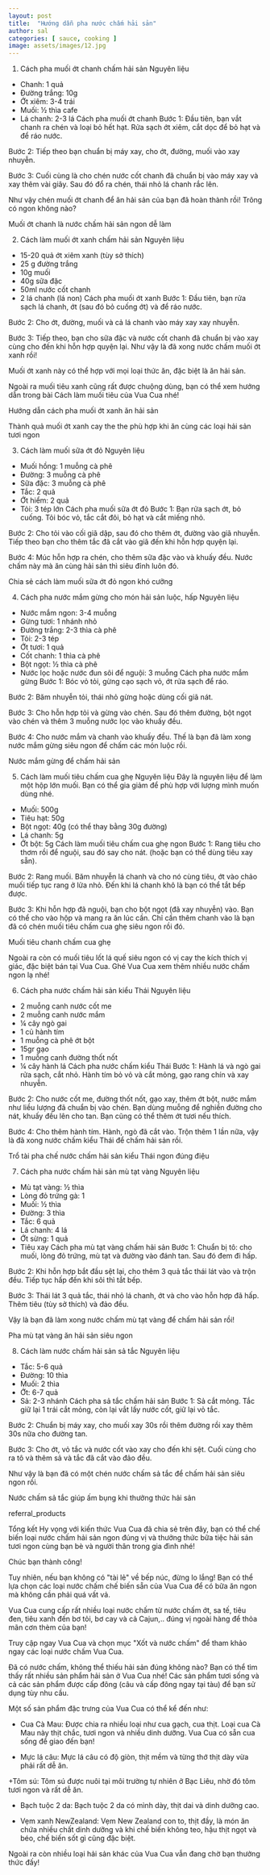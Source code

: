 ```yaml
---
layout: post
title:  "Hướng dẫn pha nước chấm hải sản"
author: sal
categories: [ sauce, cooking ]
image: assets/images/12.jpg
---
```


1. Cách pha muối ớt chanh chấm hải sản
Nguyên liệu
+ Chanh: 1 quả
+ Đường trắng: 10g
+ Ớt xiêm: 3-4 trái
+ Muối: ½ thìa cafe
+ Lá chanh: 2-3 lá
Cách pha muối ớt chanh
Bước 1: Đầu tiên, bạn vắt chanh ra chén và loại bỏ hết hạt. Rửa sạch ớt xiêm, cắt dọc để bỏ hạt và để ráo nước.

Bước 2: Tiếp theo bạn chuẩn bị máy xay, cho ớt, đường, muối vào xay nhuyễn.

Bước 3: Cuối cùng là cho chén nước cốt chanh đã chuẩn bị vào máy xay và xay thêm vài giây. Sau đó đổ ra chén, thái nhỏ lá chanh rắc lên.

Như vậy chén muối ớt chanh để ăn hải sản của bạn đã hoàn thành rồi! Trông có ngon không nào?



Muối ớt chanh là nước chấm hải sản ngon dễ làm

2. Cách làm muối ớt xanh chấm hải sản
Nguyên liệu
+ 15-20 quả ớt xiêm xanh (tùy sở thích)
+ 25 g đường trắng
+ 10g muối
+ 40g sữa đặc
+ 50ml nước cốt chanh
+ 2 lá chanh (lá non)
Cách pha muối ớt xanh
Bước 1: Đầu tiên, bạn rửa sạch lá chanh, ớt (sau đó bỏ cuống ớt) và để ráo nước.

Bước 2: Cho ớt, đường, muối và cả lá chanh vào máy xay xay nhuyễn.

Bước 3: Tiếp theo, bạn cho sữa đặc và nước cốt chanh đã chuẩn bị vào xay cùng cho đến khi hỗn hợp quyện lại. Như vậy là đã xong nước chấm muối ớt xanh rồi!

Muối ớt xanh này có thể hợp với mọi loại thức ăn, đặc biệt là ăn hải sản.

Ngoài ra muối tiêu xanh cũng rất được chuộng dùng, bạn có thể xem hướng dẫn trong bài Cách làm muối tiêu của Vua Cua nhé!



Hướng dẫn cách pha muối ớt xanh ăn hải sản

Thành quả muối ớt xanh cay the the phù hợp khi ăn cùng các loại hải sản tươi ngon

3. Cách làm muối sữa ớt đỏ
Nguyên liệu
+ Muối hồng: 1 muỗng cà phê
+ Đường: 3 muỗng cà phê
+ Sữa đặc: 3 muỗng cà phê
+ Tắc: 2 quả
+ Ớt hiểm: 2 quả
+ Tỏi: 3 tép lớn
Cách pha muối sữa ớt đỏ
Bước 1: Bạn rửa sạch ớt, bỏ cuống. Tỏi bóc vỏ, tắc cắt đôi, bỏ hạt và cắt miếng nhỏ.

Bước 2: Cho tỏi vào cối giã dập, sau đó cho thêm ớt, đường vào giã nhuyễn. Tiếp theo bạn cho thêm tắc đã cắt vào giã đến khi hỗn hợp quyện lại.

Bước 4: Múc hỗn hợp ra chén, cho thêm sữa đặc vào và khuấy đều. Nước chấm này mà ăn cùng hải sản thì siêu đỉnh luôn đó.



Chia sẻ cách làm muối sữa ớt đỏ ngon khó cưỡng

4. Cách pha nước mắm gừng cho món hải sản luộc, hấp
Nguyên liệu
+ Nước mắm ngon: 3-4 muỗng
+ Gừng tươi: 1 nhánh nhỏ
+ Đường trắng: 2-3 thìa cà phê
+ Tỏi: 2-3 tép
+ Ớt tươi: 1 quả
+ Cốt chanh: 1 thìa cà phê
+ Bột ngọt: ½ thìa cà phê
+ Nước lọc hoặc nước đun sôi để nguội: 3 muỗng
Cách pha nước mắm gừng
Bước 1: Bóc vỏ tỏi, gừng cạo sạch vỏ, ớt rửa sạch để ráo.

Bước 2: Băm nhuyễn tỏi, thái nhỏ gừng hoặc dùng cối giã nát.

Bước 3: Cho hỗn hợp tỏi và gừng vào chén. Sau đó thêm đường, bột ngọt vào chén và thêm 3 muỗng nước lọc vào khuấy đều.

Bước 4: Cho nước mắm và chanh vào khuấy đều. Thế là bạn đã làm xong nước mắm gừng siêu ngon để chấm các món luộc rồi.



Nước mắm gừng để chấm hải sản

5. Cách làm muối tiêu chấm cua ghẹ
Nguyên liệu
Đây là nguyên liệu để làm một hộp lớn muối. Bạn có thể gia giảm để phù hợp với lượng mình muốn dùng nhé.

+ Muối: 500g
+ Tiêu hạt: 50g
+ Bột ngọt: 40g (có thể thay bằng 30g đường)
+ Lá chanh: 5g
+ Ớt bột: 5g
Cách làm muối tiêu chấm cua ghẹ ngon
Bước 1: Rang tiêu cho thơm rồi để nguội, sau đó say cho nát. (hoặc bạn có thể dùng tiêu xay sẵn).

Bước 2: Rang muối. Băm nhuyễn lá chanh và cho nó cùng tiêu, ớt vào chảo muối tiếp tục rang ở lửa nhỏ. Đến khi lá chanh khô là bạn có thể tắt bếp được.

Bước 3: Khi hỗn hợp đã nguội, bạn cho bột ngọt (đã xay nhuyễn) vào. Bạn có thể cho vào hộp và mang ra ăn lúc cần. Chỉ cần thêm chanh vào là bạn đã có chén muối tiêu chấm cua ghẹ siêu ngon rồi đó.



Muối tiêu chanh chấm cua ghẹ

Ngoài ra còn có muối tiêu lốt lá quế siêu ngon có vị cay the kích thích vị giác, đặc biệt bán tại Vua Cua. Ghé Vua Cua xem thêm nhiều nước chấm ngon lạ nhé!

6. Cách pha nước chấm hải sản kiểu Thái
Nguyên liệu
+ 2 muỗng canh nước cốt me
+ 2 muỗng canh nước mắm
+ ¼ cây ngò gai
+ 1 củ hành tím
+ 1 muỗng cà phê ớt bột
+ 15gr gạo
+ 1 muỗng canh đường thốt nốt
+ ¼ cây hành lá
Cách pha nước chấm kiểu Thái
Bước 1: Hành lá và ngò gai rửa sạch, cắt nhỏ. Hành tím bỏ vỏ và cắt mỏng, gạo rang chín và xay nhuyễn.

Bước 2: Cho nước cốt me, đường thốt nốt, gạo xay, thêm ớt bột, nước mắm như liều lượng đã chuẩn bị vào chén. Bạn dùng muỗng để nghiền đường cho nát, khuấy đều lên cho tan. Bạn cũng có thể thêm ớt tươi nếu thích.

Bước 4: Cho thêm hành tím. Hành, ngò đã cắt vào. Trộn thêm 1 lần nữa, vậy là đã xong nước chấm kiểu Thái để chấm hải sản rồi.



Trổ tài pha chế nước chấm hải sản kiểu Thái ngon đúng điệu

7. Cách pha nước chấm hải sản mù tạt vàng
Nguyên liệu
+ Mù tạt vàng: ½ thìa
+ Lòng đỏ trứng gà: 1
+ Muối: ½ thìa
+ Đường: 3 thìa
+ Tắc: 6 quả
+ Lá chanh: 4 lá
+ Ớt sừng: 1 quả
+ Tiêu xay
Cách pha mù tạt vàng chấm hải sản
Bước 1: Chuẩn bị tô: cho muối, lòng đỏ trứng, mù tạt và đường vào đánh tan. Sau đó đem đi hấp.

Bước 2: Khi hỗn hợp bắt đầu sệt lại, cho thêm 3 quả tắc thái lát vào và trộn đều. Tiếp tục hấp đến khi sôi thì tắt bếp.

Bước 3: Thái lát 3 quả tắc, thái nhỏ lá chanh, ớt và cho vào hỗn hợp đã hấp. Thêm tiêu (tùy sở thích) và đảo đều.

Vậy là bạn đã làm xong nước chấm mù tạt vàng để chấm hải sản rồi!



Pha mù tạt vàng ăn hải sản siêu ngon

8. Cách làm nước chấm hải sản sả tắc
Nguyên liệu
+ Tắc: 5-6 quả
+ Đường: 10 thìa
+ Muối: 2 thìa
+ Ớt: 6-7 quả
+ Sả: 2-3 nhánh
Cách pha sả tắc chấm hải sản
Bước 1: Sả cắt mỏng. Tắc giữ lại 1 trái cắt mỏng, còn lại vắt lấy nước cốt, giữ lại vỏ tắc.

Bước 2: Chuẩn bị máy xay, cho muối xay 30s rồi thêm đường rồi xay thêm 30s nữa cho đường tan.

Bước 3: Cho ớt, vỏ tắc và nước cốt vào xay cho đến khi sệt. Cuối cùng cho ra tô và thêm sả và tắc đã cắt vào đảo đều.

Như vậy là bạn đã có một chén nước chấm sả tắc để chấm hải sản siêu ngon rồi.

Nước chấm sả tắc giúp ấm bụng khi thưởng thức hải sản

referral_products

Tổng kết
Hy vọng với kiến thức Vua Cua đã chia sẻ trên đây, bạn có thể chế biến loại nước chấm hải sản ngon đúng vị và thưởng thức bữa tiệc hải sản tươi ngon cùng bạn bè và người thân trong gia đình nhé!

Chúc bạn thành công!

Tuy nhiên, nếu bạn không có "tài lẻ" về bếp núc, đừng lo lắng! Bạn có thể lựa chọn các loại nước chấm chế biến sẵn của Vua Cua để có bữa ăn ngon mà không cần phải quá vất vả.

Vua Cua cung cấp rất nhiều loại nước chấm từ nước chấm ớt, sa tế, tiêu đen, tiêu xanh đến bơ tỏi, bơ cay và cả Cajun,.. đúng vị ngoài hàng để thỏa mãn cơn thèm của bạn!

Truy cập ngay Vua Cua và chọn mục "Xốt và nước chấm" để tham khảo ngay các loại nước chấm Vua Cua.

Đã có nước chấm, không thể thiếu hải sản đúng không nào? Bạn có thể tìm thấy rất nhiều sản phẩm hải sản ở Vua Cua nhé! Các sản phẩm tươi sống và cả các sản phẩm được cấp đông (câu và cấp đông ngay tại tàu) để bạn sử dụng tùy nhu cầu.

Một số sản phẩm đặc trưng của Vua Cua có thể kể đến như:

+ Cua Cà Mau: Được chia ra nhiều loại như cua gạch, cua thịt. Loại cua Cà Mau này thịt chắc, tươi ngon và nhiều dinh dưỡng. Vua Cua có sẵn cua sống để giao đến bạn!

+ Mực lá câu: Mực lá câu có độ giòn, thịt mềm và từng thớ thịt dày vừa phải rất dễ ăn.

+Tôm sú: Tôm sú được nuôi tại môi trường tự nhiên ở Bạc Liêu, nhờ đó tôm tươi ngon và rất dễ ăn.

+ Bạch tuộc 2 da: Bạch tuộc 2 da có mình dày, thịt dai và dinh dưỡng cao.

+ Vẹm xanh NewZealand: Vẹm New Zealand con to, thịt đầy, là món ăn chứa nhiều chất dinh dưỡng và khi chế biến không teo, hậu thịt ngọt và béo, chế biến sốt gì cũng đặc biệt.

Ngoài ra còn nhiều loại hải sản khác của Vua Cua vẫn đang chờ bạn thưởng thức đấy!